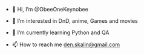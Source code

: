 - 👋 Hi, I’m @ObeeOneKeynobee
- 👀 I’m interested in DnD, anime, Games and movies
- 🌱 I’m currently learning Python and QA

- 📫 How to reach me den.skalin@gmail.com



